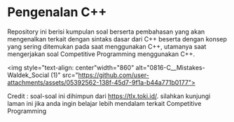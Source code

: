 # Pengenalan C++
Repository ini berisi kumpulan soal berserta pembahasan yang akan mengenalkan terkait dengan sintaks dasar dari C++ beserta dengan konsep yang sering ditemukan pada saat menggunakan C++, utamanya saat mengerjakan soal Competitive Programming menggunakan C++. 

<img style="text-align: center"width="860" alt="0816-C__Mistakes-Waldek_Social (1)" src="https://github.com/user-attachments/assets/05392562-138f-45d7-9f1a-b44a771b0177">


Credit : soal-soal ini dihimpun dari https://tlx.toki.id/. silahkan kunjungi laman ini jika anda ingin belajar lebih mendalam terkait Competitive Programming
